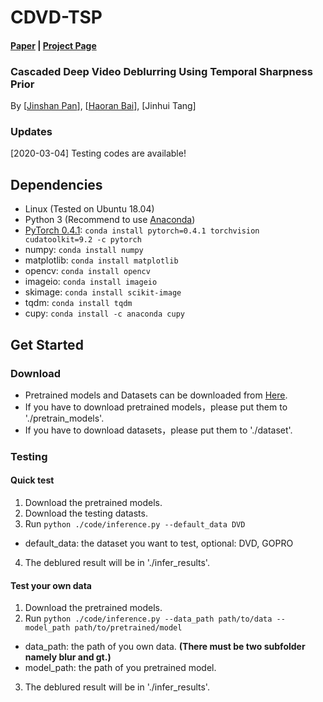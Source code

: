 # CDVD-TSP
#### [Paper](https://github.com/csbhr/CDVD-TSP) | [Project Page](https://github.com/csbhr/CDVD-TSP)
### Cascaded Deep Video Deblurring Using Temporal Sharpness Prior
By [[Jinshan Pan](https://jspan.github.io/)], [[Haoran Bai](https://csbhr.github.io/)], [Jinhui Tang]

### Updates
[2020-03-04] Testing codes are available!

## Dependencies

- Linux (Tested on Ubuntu 18.04)
- Python 3 (Recommend to use [Anaconda](https://www.anaconda.com/download/#linux))
- [PyTorch 0.4.1](https://pytorch.org/): `conda install pytorch=0.4.1 torchvision cudatoolkit=9.2 -c pytorch`
- numpy: `conda install numpy`
- matplotlib: `conda install matplotlib`
- opencv: `conda install opencv`
- imageio: `conda install imageio`
- skimage: `conda install scikit-image`
- tqdm: `conda install tqdm`
- cupy: `conda install -c anaconda cupy`

## Get Started

### Download
- Pretrained models and Datasets can be downloaded from [Here](https://drive.google.com/drive/folders/1lw_1jITafEQ9DvMys_S6aYwtNApYKWsz?usp=sharing).
- If you have to download pretrained models，please put them to './pretrain_models'.
- If you have to download datasets，please put them to './dataset'.

### Testing

#### Quick test
1. Download the pretrained models.
2. Download the testing datasts.
3. Run `python ./code/inference.py --default_data DVD`
  - default_data: the dataset you want to test, optional: DVD, GOPRO
4. The deblured result will be in './infer_results'.

#### Test your own data
1. Download the pretrained models.
2. Run `python ./code/inference.py --data_path path/to/data --model_path path/to/pretrained/model`
  - data_path: the path of you own data. **(There must be two subfolder namely blur and gt.)**
  - model_path: the path of you pretrained model.
3. The deblured result will be in './infer_results'.
